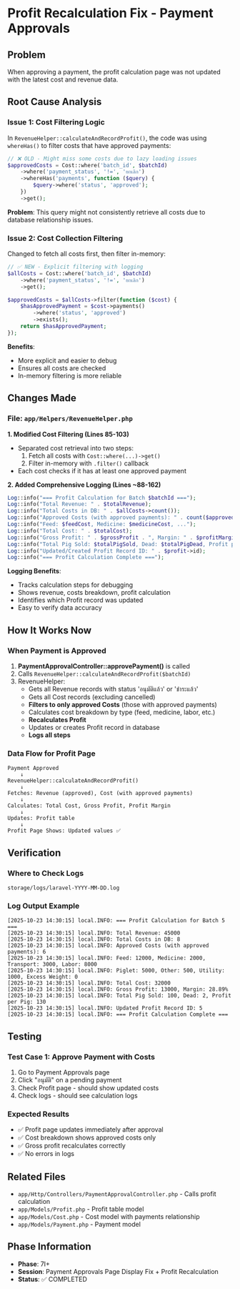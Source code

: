 # Profit Recalculation Fix - Payment Approvals

## Problem
When approving a payment, the profit calculation page was not updated with the latest cost and revenue data.

## Root Cause Analysis

### Issue 1: Cost Filtering Logic
In `RevenueHelper::calculateAndRecordProfit()`, the code was using `whereHas()` to filter costs that have approved payments:

```php
// ❌ OLD - Might miss some costs due to lazy loading issues
$approvedCosts = Cost::where('batch_id', $batchId)
    ->where('payment_status', '!=', 'ยกเลิก')
    ->whereHas('payments', function ($query) {
        $query->where('status', 'approved');
    })
    ->get();
```

**Problem**: This query might not consistently retrieve all costs due to database relationship issues.

### Issue 2: Cost Collection Filtering
Changed to fetch all costs first, then filter in-memory:

```php
// ✅ NEW - Explicit filtering with logging
$allCosts = Cost::where('batch_id', $batchId)
    ->where('payment_status', '!=', 'ยกเลิก')
    ->get();

$approvedCosts = $allCosts->filter(function ($cost) {
    $hasApprovedPayment = $cost->payments()
        ->where('status', 'approved')
        ->exists();
    return $hasApprovedPayment;
});
```

**Benefits**:
- More explicit and easier to debug
- Ensures all costs are checked
- In-memory filtering is more reliable

## Changes Made

### File: `app/Helpers/RevenueHelper.php`

**1. Modified Cost Filtering (Lines 85-103)**
- Separated cost retrieval into two steps:
  1. Fetch all costs with `Cost::where(...)->get()`
  2. Filter in-memory with `.filter()` callback
- Each cost checks if it has at least one approved payment

**2. Added Comprehensive Logging (Lines ~88-162)**
```php
Log::info("=== Profit Calculation for Batch $batchId ===");
Log::info("Total Revenue: " . $totalRevenue);
Log::info("Total Costs in DB: " . $allCosts->count());
Log::info("Approved Costs (with approved payments): " . count($approvedCosts));
Log::info("Feed: $feedCost, Medicine: $medicineCost, ...");
Log::info("Total Cost: " . $totalCost);
Log::info("Gross Profit: " . $grossProfit . ", Margin: " . $profitMargin . "%");
Log::info("Total Pig Sold: $totalPigSold, Dead: $totalPigDead, Profit per Pig: " . $profitPerPig);
Log::info("Updated/Created Profit Record ID: " . $profit->id);
Log::info("=== Profit Calculation Complete ===");
```

**Logging Benefits**:
- Tracks calculation steps for debugging
- Shows revenue, costs breakdown, profit calculation
- Identifies which Profit record was updated
- Easy to verify data accuracy

## How It Works Now

### When Payment is Approved
1. **PaymentApprovalController::approvePayment()** is called
2. Calls `RevenueHelper::calculateAndRecordProfit($batchId)` 
3. RevenueHelper:
   - Gets all Revenue records with status 'อนุมัติแล้ว' or 'ชำระแล้ว'
   - Gets all Cost records (excluding cancelled)
   - **Filters to only approved Costs** (those with approved payments)
   - Calculates cost breakdown by type (feed, medicine, labor, etc.)
   - **Recalculates Profit**
   - Updates or creates Profit record in database
   - **Logs all steps**

### Data Flow for Profit Page
```
Payment Approved 
    ↓
RevenueHelper::calculateAndRecordProfit()
    ↓
Fetches: Revenue (approved), Cost (with approved payments)
    ↓
Calculates: Total Cost, Gross Profit, Profit Margin
    ↓
Updates: Profit table
    ↓
Profit Page Shows: Updated values ✅
```

## Verification

### Where to Check Logs
```
storage/logs/laravel-YYYY-MM-DD.log
```

### Log Output Example
```
[2025-10-23 14:30:15] local.INFO: === Profit Calculation for Batch 5 ===
[2025-10-23 14:30:15] local.INFO: Total Revenue: 45000
[2025-10-23 14:30:15] local.INFO: Total Costs in DB: 8
[2025-10-23 14:30:15] local.INFO: Approved Costs (with approved payments): 6
[2025-10-23 14:30:15] local.INFO: Feed: 12000, Medicine: 2000, Transport: 3000, Labor: 8000
[2025-10-23 14:30:15] local.INFO: Piglet: 5000, Other: 500, Utility: 1000, Excess Weight: 0
[2025-10-23 14:30:15] local.INFO: Total Cost: 32000
[2025-10-23 14:30:15] local.INFO: Gross Profit: 13000, Margin: 28.89%
[2025-10-23 14:30:15] local.INFO: Total Pig Sold: 100, Dead: 2, Profit per Pig: 130
[2025-10-23 14:30:15] local.INFO: Updated Profit Record ID: 5
[2025-10-23 14:30:15] local.INFO: === Profit Calculation Complete ===
```

## Testing

### Test Case 1: Approve Payment with Costs
1. Go to Payment Approvals page
2. Click "อนุมัติ" on a pending payment
3. Check Profit page - should show updated costs
4. Check logs - should see calculation logs

### Expected Results
- ✅ Profit page updates immediately after approval
- ✅ Cost breakdown shows approved costs only
- ✅ Gross profit recalculates correctly
- ✅ No errors in logs

## Related Files
- `app/Http/Controllers/PaymentApprovalController.php` - Calls profit calculation
- `app/Models/Profit.php` - Profit table model
- `app/Models/Cost.php` - Cost model with payments relationship
- `app/Models/Payment.php` - Payment model

## Phase Information
- **Phase**: 7I+
- **Session**: Payment Approvals Page Display Fix + Profit Recalculation
- **Status**: ✅ COMPLETED

